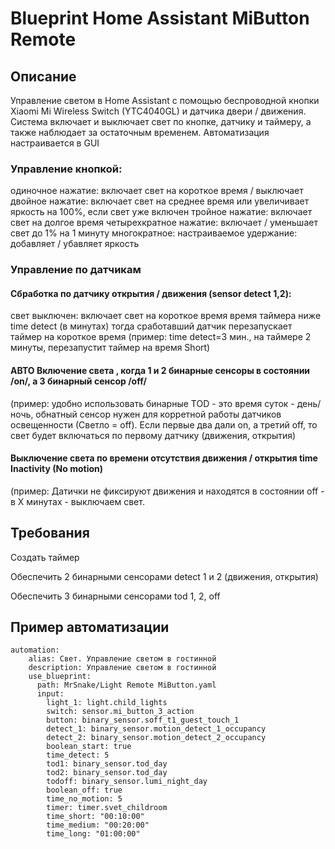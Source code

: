 # Blueprint Home Assistant MiButton Remote

## Описание
Управление светом в Home Assistant с помощью беспроводной кнопки Xiaomi Mi Wireless Switch (YTC4040GL) и датчика двери / движения.
Система включает и выключает свет по кнопке, датчику и таймеру, а также наблюдает за остаточным временем.
Автоматизация настраивается в GUI

### Управление кнопкой:

одиночное нажатие: включает свет на короткое время / выключает
двойное нажатие: включает свет на среднее время или увеличивает яркость на 100%, если свет уже включен
тройное нажатие: включает свет на долгое время
четырехкратное нажатие: включает / уменьшает свет до 1% на 1 минуту
многократное: настраиваемое
удержание: добавляет / убавляет яркость

### Управление по датчикам
#### Сбработка по датчику открытия / движения (sensor detect 1,2):
свет выключен: включает свет на короткое время
время таймера ниже time detect (в минутах) тогда сработавший датчик перезапускает таймер на короткое время
(пример: time detect=3 мин., на таймере 2 минуты, перезапустит таймер на время Short)

#### АВТО Включение света , когда 1 и 2 бинарные сенсоры в состоянии /on/, а 3 бинарный сенсор /off/
(пример: удобно использовать бинарные TOD - это время суток - день/ночь, обнатный сенсор нужен для корретной работы датчиков освещенности (Светло = off).
Если первые два дали on, а третий off, то свет будет включаться по первому датчику (движения, открытия) 

#### Выключение света по времени отсутствия движения / открытия time Inactivity (No motion)
(пример: Датички не фиксируют движения и находятся в состоянии off - в Х минутах - выключаем свет.

## Требования
Создать таймер

Обеспечить 2 бинарными сенсорами detect 1 и 2 (движения, открытия)

Обеспечить 3 бинарными сенсорами tod 1, 2, off

## Пример автоматизации
    automation:
        alias: Свет. Управление светом в гостинной
        description: Управление светом в гостинной
        use_blueprint:
          path: MrSnake/Light Remote MiButton.yaml
          input:
            light_1: light.child_lights
            switch: sensor.mi_button_3_action
            button: binary_sensor.soff_t1_guest_touch_1
            detect_1: binary_sensor.motion_detect_1_occupancy
            detect_2: binary_sensor.motion_detect_2_occupancy
            boolean_start: true
            time_detect: 5
            tod1: binary_sensor.tod_day
            tod2: binary_sensor.tod_day
            todoff: binary_sensor.lumi_night_day
            boolean_off: true
            time_no_motion: 5
            timer: timer.svet_childroom
            time_short: "00:10:00"
            time_medium: "00:20:00"
            time_long: "01:00:00"

